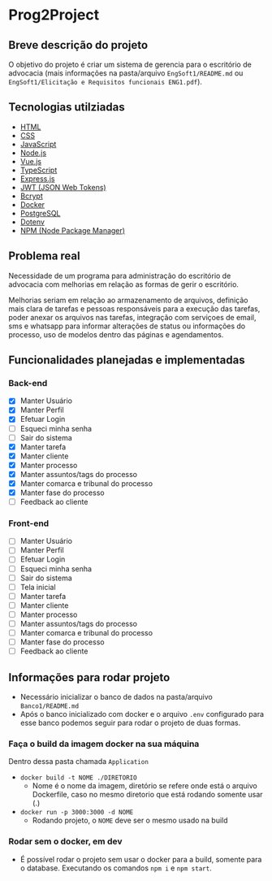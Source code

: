 # Prog2Project

## Breve descrição do projeto

O objetivo do projeto é criar um sistema de gerencia para o escritório de advocacia (mais informações na pasta/arquivo `EngSoft1/README.md` ou `EngSoft1/Elicitação e Requisitos funcionais ENG1.pdf`).

## Tecnologias utilziadas

- [HTML](https://developer.mozilla.org/pt-BR/docs/Web/HTML)
- [CSS](https://developer.mozilla.org/pt-BR/docs/Web/CSS)
- [JavaScript](https://developer.mozilla.org/pt-BR/docs/Web/JavaScript)
- [Node.js](https://nodejs.org/en/docs/)
- [Vue.js](https://vuejs.org/v2/guide/)
- [TypeScript](https://www.typescriptlang.org/docs/)
- [Express.js](https://expressjs.com/)
- [JWT (JSON Web Tokens)](https://jwt.io/introduction/)
- [Bcrypt](https://www.npmjs.com/package/bcrypt)
- [Docker](https://docs.docker.com/)
- [PostgreSQL](https://www.postgresql.org/docs/)
- [Dotenv](https://www.npmjs.com/package/dotenv)
- [NPM (Node Package Manager)](https://docs.npmjs.com/)

## Problema real

Necessidade de um programa para administração do escritório de advocacia com melhorias em relação as formas de gerir o escritório.

Melhorias seriam em relação ao armazenamento de arquivos, definição mais clara de tarefas e pessoas responsáveis para a execução das tarefas, poder anexar os arquivos nas tarefas, integração com serviçoes de email, sms e whatsapp para informar alterações de status ou informações do processo, uso de modelos dentro das páginas e agendamentos.

## Funcionalidades planejadas e implementadas

### Back-end

- [X] Manter Usuário
- [X] Manter Perfil
- [X] Efetuar Login
- [ ] Esqueci minha senha
- [ ] Sair do sistema
- [X] Manter tarefa
- [X] Manter cliente
- [X] Manter processo
- [X] Manter assuntos/tags do processo
- [X] Manter comarca e tribunal do processo
- [X] Manter fase do processo
- [ ] Feedback ao cliente

### Front-end

- [ ] Manter Usuário
- [ ] Manter Perfil
- [ ] Efetuar Login
- [ ] Esqueci minha senha
- [ ] Sair do sistema
- [ ] Tela inicial
- [ ] Manter tarefa
- [ ] Manter cliente
- [ ] Manter processo
- [ ] Manter assuntos/tags do processo
- [ ] Manter comarca e tribunal do processo
- [ ] Manter fase do processo
- [ ] Feedback ao cliente

## Informações para rodar projeto

- Necessário inicializar o banco de dados na pasta/arquivo `Banco1/README.md`
- Após o banco inicializado com docker e o arquivo `.env` configurado para esse banco podemos seguir para rodar o projeto de duas formas.
  
### Faça o build da imagem docker na sua máquina

Dentro dessa pasta chamada `Application`

- `docker build -t NOME ./DIRETORIO`
  - Nome é o nome da imagem, diretório se refere onde está o arquivo Dockerfile, caso no mesmo diretorio que está rodando somente usar (.)
- `docker run -p 3000:3000 -d NOME`
  - Rodando projeto, o `NOME` deve ser o mesmo usado na build

### Rodar sem o docker, em dev

- É possível rodar o projeto sem usar o docker para a build, somente para o database. Executando os comandos `npm i` e `npm start`.
